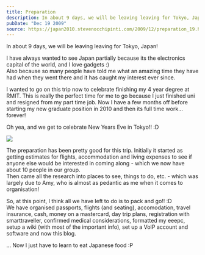 ```yaml
---
title: Preparation
description: In about 9 days, we will be leaving leaving for Tokyo, Japan!   I have always wanted to see Japan partially because its the electronics capi...
pubDate: "Dec 19 2009"
source: https://japan2010.stevenocchipinti.com/2009/12/preparation_19.html
---
```


In about 9 days, we will be leaving leaving for Tokyo, Japan!

I have always wanted to see Japan partially because its the electronics capital of the world, and I love gadgets :)  
Also because so many people have told me what an amazing time they have had when they went there and it has caught my interest ever since.

I wanted to go on this trip now to celebrate finishing my 4 year degree at RMIT. This is really the perfect time for me to go because I just finished uni and resigned from my part time job. Now I have a few months off before starting my new graduate position in 2010 and then its full time work... forever!

Oh yea, and we get to celebrate New Years Eve in Tokyo!! :D

[![](https://1.bp.blogspot.com/_l2YQkMP1pOU/SyxnVt4Y75I/AAAAAAAAAKY/6kLjF0cZXlM/s320/DSC_0007.JPG)](https://1.bp.blogspot.com/_l2YQkMP1pOU/SyxnVt4Y75I/AAAAAAAAAKY/6kLjF0cZXlM/s1600-h/DSC_0007.JPG)

The preparation has been pretty good for this trip. Initially it started as getting estimates for flights, accommodation and living expenses to see if anyone else would be interested in coming along - which we now have about 10 people in our group.  
Then came all the research into places to see, things to do, etc. - which was largely due to Amy, who is almost as pedantic as me when it comes to organisation!

So, at this point, I think all we have left to do is to pack and go!! :D  
We have organised passports, flights (and seating), accomodation, travel insurance, cash, money on a mastercard, day trip plans, registration with smarttraveller, confirmed medical considerations, formatted my eeepc, setup a wiki (with most of the important info), set up a VoIP account and software and now this blog.

... Now I just have to learn to eat Japanese food :P
